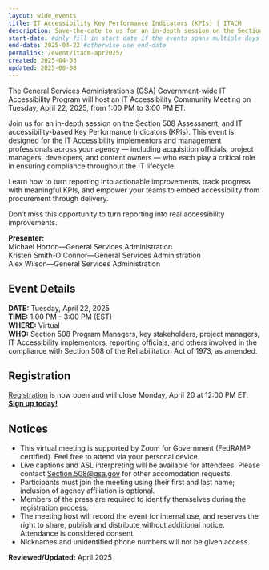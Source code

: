 ```yaml
---
layout: wide_events
title: IT Accessibility Key Performance Indicators (KPIs) | ITACM
description: Save-the-date to us for an in-depth session on the Section 508 Assessment, and IT accessibility-based Key Performance Indicators (KPIs).
start-date: #only fill in start date if the events spans multiple days
end-date: 2025-04-22 #otherwise use end-date
permalink: /event/itacm-apr2025/
created: 2025-04-03
updated: 2025-08-08
---
```


The General Services Administration’s (GSA) Government-wide IT Accessibility Program will host an IT Accessibility Community Meeting on Tuesday, April 22, 2025, from 1:00 PM to 3:00 PM ET. 

Join us for an in-depth session on the Section 508 Assessment, and IT accessibility-based Key Performance Indicators (KPIs). This event is designed for the IT Accessibility implementors and management professionals across your agency — including acquisition officials, project managers, developers, and content owners — who each play a critical role in ensuring compliance throughout the IT lifecycle.

Learn how to turn reporting into actionable improvements, track progress with meaningful KPIs, and empower your teams to embed accessibility from procurement through delivery. 

Don’t miss this opportunity to turn reporting into real accessibility improvements.
 
**Presenter:**  
Michael Horton&mdash;General Services Administration  
Kristen Smith-O'Connor&mdash;General Services Administration  
Alex Wilson&mdash;General Services Administration  

## Event Details
**DATE:** Tuesday, April 22, 2025  
**TIME:** 1:00 PM - 3:00 PM (EST)  
**WHERE:** Virtual  
**WHO:** Section 508 Program Managers, key stakeholders, project managers, IT Accessibility implementors, reporting officials, and others involved in the compliance with Section 508 of the Rehabilitation Act of 1973, as amended. 

## Registration
<a href="https://gsa.zoomgov.com/meeting/register/YfVwR_FfRsuMlr2USyrLYQ" target="_blank">Registration</a> is now open and will close Monday, April 20 at 12:00 PM ET. <strong><a href="https://gsa.zoomgov.com/meeting/register/YfVwR_FfRsuMlr2USyrLYQ" target="_blank">Sign up today!</a></strong>

## Notices
* This virtual meeting is supported by Zoom for Government (FedRAMP certified). Feel free to attend via your personal device.
* Live captions and ASL interpreting will be available for attendees. Please contact <Section.508@gsa.gov> for other accomodation requests.
* Participants must join the meeting using their first and last name; inclusion of agency affiliation is optional​.
* Members of the press are required to identify themselves during the registration process.
* The meeting host will record the event for internal use, and reserves the right to share, publish and distribute without additional notice. Attendance is considered consent.
* Nicknames and unidentified phone numbers will not be given access.

**Reviewed/Updated:** April 2025